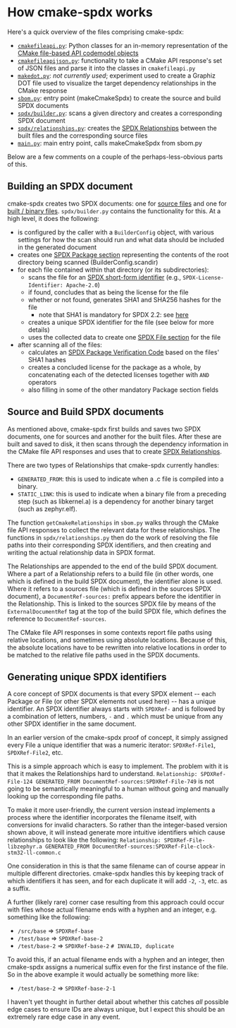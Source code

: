 # How cmake-spdx works

Here's a quick overview of the files comprising cmake-spdx:
  * [`cmakefileapi.py`](cmakefileapi.py): Python classes for an in-memory representation of the [CMake file-based API codemodel objects](https://cmake.org/cmake/help/latest/manual/cmake-file-api.7.html#object-kind-codemodel)
  * [`cmakefileapijson.py`](cmakefileapijson.py): functionality to take a CMake API response's set of JSON files and parse it into the classes in `cmakefileapi.py`
  * [`makedot.py`](makedot.py): _not currently used_; experiment used to create a Graphiz DOT file used to visualize the target dependency relationships in the CMake response
  * [`sbom.py`](sbom.py): entry point (makeCmakeSpdx) to create the source and build SPDX documents
  * [`spdx/builder.py`](spdx/builder.py): scans a given directory and creates a corresponding SPDX document
  * [`spdx/relationships.py`](spdx/relationships.py): creates the [SPDX Relationships](https://spdx.github.io/spdx-spec/7-relationships-between-SPDX-elements/) between the built files and the corresponding source files
  * [`main.py`](main.py): main entry point, calls makeCmakeSpdx from sbom.py

Below are a few comments on a couple of the perhaps-less-obvious parts of this.

## Building an SPDX document

cmake-spdx creates two SPDX documents: one for [source files](/example/sources.spdx) and one for [built / binary files](/example/build.spdx).
`spdx/builder.py` contains the functionality for this.
At a high level, it does the following:

* is configured by the caller with a `BuilderConfig` object, with various settings for how the scan should run and what data should be included in the generated document
* creates one [SPDX Package section](https://spdx.github.io/spdx-spec/3-package-information/) representing the contents of the root directory being scanned (BuilderConfig.scandir)
* for each file contained within that directory (or its subdirectories):
  * scans the file for an [SPDX short-form identifier](https://spdx.dev/ids) (e.g., `SPDX-License-Identifier: Apache-2.0`)
  * if found, concludes that as being the license for the file
  * whether or not found, generates SHA1 and SHA256 hashes for the file
    * note that SHA1 is mandatory for SPDX 2.2: see [here](https://spdx.github.io/spdx-spec/4-file-information/#44-file-checksum)
  * creates a unique SPDX identifier for the file (see below for more details)
  * uses the collected data to create one [SPDX File section](https://spdx.github.io/spdx-spec/4-file-information/) for the file
* after scanning all of the files:
  * calculates an [SPDX Package Verification Code](https://spdx.github.io/spdx-spec/3-package-information/#39-package-verification-code) based on the files' SHA1 hashes
  * creates a concluded license for the package as a whole, by concatenating each of the detected licenses together with `AND` operators
  * also filling in some of the other mandatory Package section fields

## Source and Build SPDX documents

As mentioned above, cmake-spdx first builds and saves two SPDX documents, one for sources and another for the built files.
After these are built and saved to disk, it then scans through the dependency information in the CMake file API responses and uses that to create [SPDX Relationships](https://spdx.github.io/spdx-spec/7-relationships-between-SPDX-elements/).

There are two types of Relationships that cmake-spdx currently handles:
* `GENERATED_FROM`: this is used to indicate when a .c file is compiled into a binary.
* `STATIC_LINK`: this is used to indicate when a binary file from a preceding step (such as libkernel.a) is a dependency for another binary target (such as zephyr.elf).

The function `getCmakeRelationships` in `sbom.py` walks through the CMake file API responses to collect the relevant data for these relationships.
The functions in `spdx/relationships.py` then do the work of resolving the file paths into their corresponding SPDX identifiers, and then creating and writing the actual relationship data in SPDX format.

The Relationships are appended to the end of the build SPDX document.
Where a part of a Relationship refers to a build file (in other words, one which is defined in the build SPDX document), the identifier alone is used.
Where it refers to a sources file (which is defined in the sources SPDX document), a `DocumentRef-sources:` prefix appears before the identifier in the Relationship.
This is linked to the sources SPDX file by means of the `ExternalDocumentRef` tag at the top of the build SPDX file, which defines the reference to `DocumentRef-sources`.

The CMake file API responses in some contexts report file paths using relative locations, and sometimes using absolute locations.
Because of this, the absolute locations have to be rewritten into relative locations in order to be matched to the relative file paths used in the SPDX documents.

## Generating unique SPDX identifiers

A core concept of SPDX documents is that every SPDX element -- each Package or File (or other SPDX elements not used here) -- has a unique identifier.
An SPDX identifier always starts with `SPDXRef-` and is followed by a combination of letters, numbers, `-` and `.` which must be unique from any other SPDX identifier in the same document.

In an earlier version of the cmake-spdx proof of concept, it simply assigned every File a unique identifier that was a numeric iterator: `SPDXRef-File1`, `SPDXRef-File2`, etc.

This is a simple approach which is easy to implement.
The problem with it is that it makes the Relationships hard to understand.
`Relationship: SPDXRef-File-124 GENERATED_FROM DocumentRef-sources:SPDXRef-File-749` is not going to be semantically meaningful to a human without going and manually looking up the corresponding file paths.

To make it more user-friendly, the current version instead implements a process where the identifier incorporates the filename itself, with conversions for invalid characters.
So rather than the integer-based version shown above, it will instead generate more intuitive identifiers which cause relationships to look like the following: `Relationship: SPDXRef-File-libzephyr.a GENERATED_FROM DocumentRef-sources:SPDXRef-File-clock-stm32-ll-common.c`

One consideration in this is that the same filename can of course appear in multiple different directories. cmake-spdx handles this by keeping track of which identifiers it has seen, and for each duplicate it will add `-2`, `-3`, etc. as a suffix.

A further (likely rare) corner case resulting from this approach could occur with files whose actual filename ends with a hyphen and an integer, e.g. something like the following:
* `/src/base` => `SPDXRef-base`
* `/test/base` => `SPDXRef-base-2`
* `/test/base-2` => `SPDXRef-base-2`   `# INVALID, duplicate`

To avoid this, if an actual filename ends with a hyphen and an integer, then cmake-spdx assigns a numerical suffix even for the first instance of the file.
So in the above example it would actually be something more like:
* `/test/base-2` => `SPDXRef-base-2-1`

I haven't yet thought in further detail about whether this catches _all_ possible edge cases to ensure IDs are always unique, but I expect this should be an extremely rare edge case in any event.
